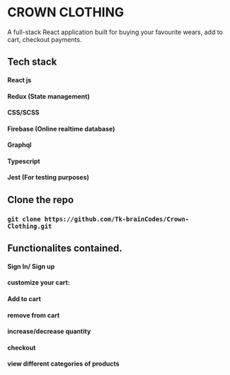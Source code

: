 # CROWN CLOTHING
A full-stack React application built for buying your favourite wears, add to cart, checkout payments. 

## Tech stack 

#### React js
#### Redux (State management)
#### CSS/SCSS
#### Firebase (Online realtime database)
#### Graphql
#### Typescript
#### Jest (For testing purposes)




## Clone the repo
### `git clone https://github.com/Tk-brainCodes/Crown-Clothing.git`




## Functionalites contained.

#### Sign In/ Sign up 
#### customize your cart: 
#### Add to cart 
#### remove from cart 
#### increase/decrease quantity 
#### checkout 
#### view different categories of products
